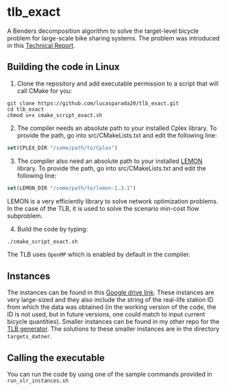 # tlb_exact

A Benders decomposition algorithm to solve the target-level bicycle problem for large-scale bike sharing systems. The problem was introduced in this [Technical Report](https://www.cirrelt.ca/documentstravail/cirrelt-2025-02.pdf).

## Building the code in Linux

1. Clone the repository and add executable permission to a script that will call CMake for you:

```shell
git clone https://github.com/lucasparada20/tlb_exact.git
cd tlb_exact
chmod u+x cmake_script_exact.sh
```
2. The compiler needs an absolute path to your installed Cplex library. To provide the path, go into src/CMakeLists.txt and edit the following line:

```cmake
set(CPLEX_DIR "/some/path/to/Cplex")
```

3. The compiler also need an absolute path to your installed [LEMON](https://lemon.cs.elte.hu/trac/lemon) library. To provide the path, go into src/CMakeLists.txt and edit the following line:

```cmake
set(LEMON_DIR "/some/path/to/lemon-1.3.1")
```
LEMON is a very efficiently library to solve network optimization problems. In the case of the TLB, it is used to solve the scenario min-cost flow subproblem.

4. Build the code by typing:

```bash
./cmake_script_exact.sh
```

The TLB uses `OpenMP` which is enabled by default in the compiler.

## Instances

The instances can be found in this [Google drive link](https://drive.google.com/file/d/1Q-0E389K-WTVqK05zVU2rITzFuYCQLoM/view?usp=sharing). These instances are very large-sized and they also include the string of the real-life station ID from which the data was obtained (in the working version of the code, the ID is not used, but in future versions, one could match to input current bicycle quantities). Smaller instances can be found in my other repo for the [TLB generator](https://github.com/lucasparada20/tlb_generator). The solutions to these smaller instances are in the directory `targets_datner`.

## Calling the executable

You can run the code by using one of the sample commands provided in `run_slr_instances.sh`

